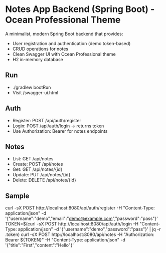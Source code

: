 # Notes App Backend (Spring Boot) - Ocean Professional Theme

A minimalist, modern Spring Boot backend that provides:
- User registration and authentication (demo token-based)
- CRUD operations for notes
- Clean Swagger UI with Ocean Professional theme
- H2 in-memory database

## Run
- ./gradlew bootRun
- Visit /swagger-ui.html

## Auth
- Register: POST /api/auth/register
- Login: POST /api/auth/login -> returns token
- Use Authorization: Bearer <token> for notes endpoints

## Notes
- List: GET /api/notes
- Create: POST /api/notes
- Get: GET /api/notes/{id}
- Update: PUT /api/notes/{id}
- Delete: DELETE /api/notes/{id}

## Sample
curl -sX POST http://localhost:8080/api/auth/register -H "Content-Type: application/json" -d '{"username":"demo","email":"demo@example.com","password":"pass"}'
TOKEN=$(curl -sX POST http://localhost:8080/api/auth/login -H "Content-Type: application/json" -d '{"username":"demo","password":"pass"}' | jq -r .token)
curl -sX POST http://localhost:8080/api/notes -H "Authorization: Bearer ${TOKEN}" -H "Content-Type: application/json" -d '{"title":"First","content":"Hello"}'
